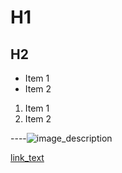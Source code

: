 # H1
<!-- <- @markup.heading.1 -->

## H2
<!-- <- @markup.heading.2 -->

- Item 1
- Item 2
<!-- <- @markup.list -->

1. Item 1
2. Item 2
<!-- <- @markup.list -->

----![image_description](https://example.com/image.jpg "awesome image title")
<!--  ^ @markup.link.label                                                    -->
<!--                              ^ @markup.link.url                              -->
<!--                                                      ^ @markup.link.label  -->
<!--^ @markup.link                                                 -->
<!-- ^ @markup.link                                                -->
<!--                    ^ @markup.link                             -->

[link_text](#local_reference "link go brr...")
<!-- ^ @markup.link.label                                                     -->
<!--                 ^ @markup.link.url                                           -->
<!--                            ^ @markup.link.label                            -->
<!-- <- @markup.link                                               -->
<!--       ^ @markup.link                                          -->
